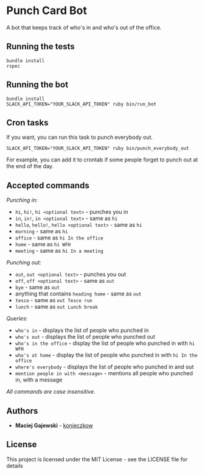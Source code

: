 # Punch Card Bot

A bot that keeps track of who's in and who's out of the office.

## Running the tests

```
bundle install
rspec
```

## Running the bot

```
bundle install
SLACK_API_TOKEN="YOUR_SLACK_API_TOKEN" ruby bin/run_bot
```

## Cron tasks

If you want, you can run this task to punch everybody out.
```
SLACK_API_TOKEN="YOUR_SLACK_API_TOKEN" ruby bin/punch_everybody_out
```
For example, you can add it to crontab if some people forget to punch out at the end of the day.

## Accepted commands

*Punching in:*

* `hi`, `hi!`, `hi <optional text>` - punches you in
* `in`, `in!`, `in <optional text>` - same as `hi`
* `hello`, `hello!`, `hello <optional text>` - same as `hi`
* `morning` - same as `hi`
* `office` - same as `hi In the office`
* `home` - same as `hi WFH`
* `meeting` - same as `hi In a meeting`

*Punching out:*

* `out`, `out <optional text>` - punches you out
* `off`, `off <optional text>` - same as `out`
* `bye` - same as `out`
* anything that contains `heading home` - same as `out`
* `tesco` - same as `out Tesco run`
* `lunch` - same as `out Lunch break`

*Queries:*

* `who's in` - displays the list of people who punched in
* `who's out` - displays the list of people who punched out
* `who's in the office` - display the list of people who punched in with `hi WFH`
* `who's at home` - display the list of people who punched in with `hi In the office`
* `where's everybody` - displays the list of people who punched in and out
* `mention people in with <message>` - mentions all people who punched in, with a message

_All commands are case insensitive._

## Authors

* **Maciej Gajewski**  - [konieczkow](https://github.com/konieczkow)

## License

This project is licensed under the MIT License - see the LICENSE file for details
